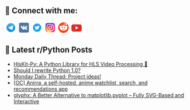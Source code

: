 ## 🔎 Connect with me:
[<img src="https://github.com/bullbesh/bullbesh/blob/main/images/Telegram.png" width="32" height="32" />](https://t.me/bullbesh)
[<img src="https://github.com/bullbesh/bullbesh/blob/main/images/VK.png" width="32" height="32" />](https://vk.com/bullbesh)
[<img src="https://github.com/bullbesh/bullbesh/blob/main/images/Twitter.png" width="32" height="32" />](https://twitter.com/bullbesh1)
[<img src="https://github.com/bullbesh/bullbesh/blob/main/images/Instagram.png" width="32" height="32" />](https://www.instagram.com/bullbesh)
[<img src="https://github.com/bullbesh/bullbesh/blob/main/images/Reddit.png" width="32" height="32" />](https://www.reddit.com/user/bullbesh)
[<img src="https://github.com/bullbesh/bullbesh/blob/main/images/YouTube.png" width="32" height="32" />](https://www.youtube.com/channel/UCtfjRs6uzgq5mfm8S06WTcg)

## 📕 Latest r/Python Posts
<!-- BLOG-POST-LIST:START -->
- [HlsKit-Py: A Python Library for HLS Video Processing 🚀](https://www.reddit.com/r/Python/comments/1k4457m/hlskitpy_a_python_library_for_hls_video_processing/)
- [Should I rewrite Python 1.0?](https://www.reddit.com/r/Python/comments/1k41cmf/should_i_rewrite_python_10/)
- [Monday Daily Thread: Project ideas!](https://www.reddit.com/r/Python/comments/1k404cv/monday_daily_thread_project_ideas/)
- [[OC] Anirra, a self-hosted, anime watchlist, search, and recommendations app](https://www.reddit.com/r/Python/comments/1k3zzph/oc_anirra_a_selfhosted_anime_watchlist_search_and/)
- [glyphx: A Better Alternative to matplotlib.pyplot – Fully SVG-Based and Interactive](https://www.reddit.com/r/Python/comments/1k3yoq5/glyphx_a_better_alternative_to_matplotlibpyplot/)
<!-- BLOG-POST-LIST:END -->
